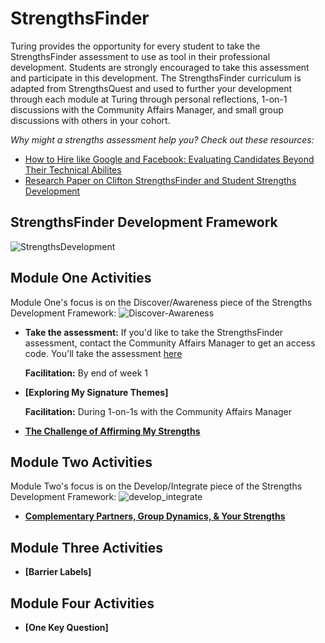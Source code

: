 # StrengthsFinder

Turing provides the opportunity for every student to take the StrengthsFinder assessment to use as tool in their professional development. Students are strongly encouraged to take this assessment and participate in this development. The StrengthsFinder curriculum is adapted from StrengthsQuest and used to further your development through each module at Turing through personal reflections, 1-on-1 discussions with the Community Affairs Manager, and small group discussions with others in your cohort. 

*Why might a strengths assessment help you? Check out these resources:*
* [How to Hire like Google and Facebook: Evaluating Candidates Beyond Their Technical Abilites](http://www.forbes.com/sites/ashoka/2014/04/15/how-to-hire-like-google-and-facebook-evaluating-candidates-beyond-their-technical-ability/#d8f2a234f156)
* [Research Paper on Clifton StrengthsFinder and Student Strengths Development](https://github.com/turingschool/professional_skills/blob/master/files/The_Clifton_StrengthsFinder_and_Student_Strengths_Development.pdf)

## StrengthsFinder Development Framework
![StrengthsDevelopment](https://github.com/turingschool/professional_skills/blob/master/images/StrengthsDevelopment.png)

## Module One Activities
Module One's focus is on the Discover/Awareness piece of the Strengths Development Framework:
![Discover-Awareness](https://github.com/turingschool/professional_skills/blob/master/images/Discover-Awareness.png)

* **Take the assessment:** If you'd like to take the StrengthsFinder assessment, contact the Community Affairs Manager to get an access code. You'll take the assessment [here](http://www.strengthsquest.com/home.aspx)
   
  **Facilitation:** By end of week 1

* **[Exploring My Signature Themes]**
  
  **Facilitation:** During 1-on-1s with the Community Affairs Manager

* **[The Challenge of Affirming My Strengths](https://github.com/turingschool/professional_skills/blob/master/strengths_finder/challenge-of-affirming-my-strengths.md)**
   
## Module Two Activities
Module Two's focus is on the Develop/Integrate piece of the Strengths Development Framework:
![develop_integrate](https://github.com/turingschool/professional_skills/blob/master/images/develop_integrate.png)

* **[Complementary Partners, Group Dynamics, & Your Strengths](https://github.com/turingschool/professional_skills/blob/master/strengths_finder/complementary_partners.md)**

## Module Three Activities

* **[Barrier Labels]**

## Module Four Activities

* **[One Key Question]**
